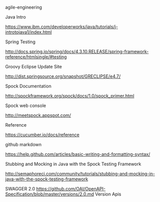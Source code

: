 agile-engineering

Java Intro

https://www.ibm.com/developerworks/java/tutorials/j-introtojava1/index.html

Spring Testing

http://docs.spring.io/spring/docs/4.3.10.RELEASE/spring-framework-reference/htmlsingle/#testing

Groovy Eclipse Update Site

http://dist.springsource.org/snapshot/GRECLIPSE/e4.7/

Spock Documentation

http://spockframework.org/spock/docs/1.0/spock_primer.html

Spock web console

http://meetspock.appspot.com/

Reference

https://cucumber.io/docs/reference

github markdown

https://help.github.com/articles/basic-writing-and-formatting-syntax/

Stubbing and Mocking in Java with the Spock Testing Framework

http://semaphoreci.com/community/tutorials/stubbing-and-mocking-in-java-with-the-spock-testing-framework

SWAGGER 2.0
https://github.com/OAI/OpenAPI-Specification/blob/master/versions/2.0.md
Version Apis
